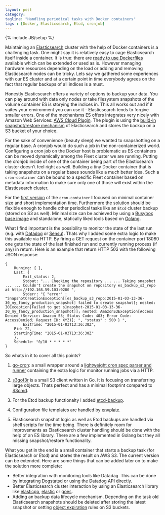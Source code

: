 ```yaml
---
layout: post
category: 
tagline: "Handling periodical tasks with Docker containers"
tags : [Docker, Elasticsearch, Etcd, cronjob]
---
```

{% include JB/setup %}

Maintaining an [Elasticsearch](http://www.elasticsearch.org/) cluster with the help of Docker containers is a challenging task. One might say it is relatively easy to cage Elasticsearch itself inside a container. It is true: there are [ready to use Dockerfiles](https://registry.hub.docker.com/u/dockerfile/elasticsearch/) available which can be extended or used as is. However managing hardware resources depending on the load or adding and removing Elasticsearch nodes can be tricky. Lets say we gathered some experiences with our ES cluster and at a certain point in time everybody agrees on the fact that regular backups of all indices is a must. 

Honestly Elasticsearch offers a variety of options to backup your data. You can play around with data only nodes or take filesystem snapshots of the volume container ES is storying the indices in. This all works out and if it suites your environment you can use it - Elasticsearch tends to forgive smaller errors. One of the mechanisms ES offers integrates very nicely with Amazon Web Services: [AWS Cloud Plugin](https://github.com/elasticsearch/elasticsearch-cloud-aws#s3-repository). The plugin is using the [build-in snapshot/restore mechanism](http://www.elasticsearch.org/guide/en/elasticsearch/reference/current/modules-snapshots.html#modules-snapshots) of Elasticsearch and stores the backup on a S3 bucket of your choice. 

For the sake of convenience (beauty sleep) we wanted to snapshotting on a regular base. A cronjob would do such a job in the non-containerized world. Configuring a cron job on the Docker host is problematic as ES containers can be moved dynamically among the Fleet cluster we are running. Putting the cronjob inside of one of the container being part of the Elasticsearch cluster doesn't feel right as well. Building a tiny Docker container that is taking snapshots on a regular bases sounds like a much better idea. Such a `cron-container` can be bound to a specific Fleet container based on metadata information to make sure only one of those will exist within the Elasticsearch cluster. 

For the [first version](https://github.com/odise/cron-container) of the `cron-container` I focused on minimal container size and short implementation time. Furthermore the solution should be flexible enough to handle other periodical tasks like an `Etcd` cluster backup (stored on S3 as well). Minimal size can be achieved by using a [Busybox base image](https://github.com/progrium/busybox) and standalone, statically liked tools based on [Golang](http://golang.org/). 

What I find important is the possibility to monitor the state of the last run (e.g. with [Datadog](https://www.datadoghq.com/) or [Sensu](http://sensuapp.org/)). Thats why I added some extra logic to make this available via HTTP. By firing a GET request on the container port 18080 one gets the state of the last finished run and currently running process (if any) in return. Here is an example that return HTTP 503 with the following JSON response:

	{
		Running: { },
		Last: {
			Exit_status: 2,
			Stdout: "... Checking the repository ... ... Taking snapshot ... ... Couldn't create the snapshot on repository es_backup_s3_repo at http://192.168.59.103:9200 ",
			Stderr: "{ "error" : "SnapshotCreationException[[es_backup_s3_repo:2015-01-03-13-36-30_my_fancy_production_snapshot] failed to create snapshot]; nested: IOException[Failed to get s]napshot-2015-01-03-13-36-30_my_fancy_production_snapshot]]; nested: AmazonS3Exception[Access Denied (Service: Amazon S3; Status Code: 403; Error Code: AccessDenied; Request ID: XYZ)]; ", "status" : 500 } ",
			ExitTime: "2015-01-03T13:36:30Z",
		Pid: 22,
		StartingTime: "2015-01-03T13:36:30Z"
		},
		Schedule: "0/10 * * * * *"
	}

So whats in it to cover all this points?

1. [go-cron](http://godoc.org/github.com/robfig/cron): a small wrapper around a [lightweight cron spec parser and runner](http://godoc.org/github.com/robfig/cron) containing the extra logic for monitor running jobs via a HTTP. 

2. [s3gof3r](https://github.com/rlmcpherson/s3gof3r) is a small S3 client written in Go. It is focusing on transferring large objects. Thats perfect and has a minimal footprint compared to [S3cmd](http://s3tools.org/s3cmd).

3. For the Etcd backup functionalty I added [etcd-backup](https://github.com/odise/etcd-backup). 

4. Configuration file templates are handled by [envplate](https://github.com/kreuzwerker/envplate). 

5. Elasticsearch snapshot logic as well as Etcd backups are handled via shell scripts for the time being. There is definitely room for improvements as Elasticsearch cluster handling should be done with the help of an ES library. There are a few implemented in Golang but they all missing snapshot/restore functionality. 

 What you get in the end is a small container that starts a backup task (for Elasticsearch or Etcd) and stores the result on AWS S3. The current version can be extended. Here are some things that can be added later on to make the solution more complete:
 
* Better integration with monitoring tools like Datadag. This can be done by integrating [Dogstatsd](http://docs.datadoghq.com/guides/dogstatsd/) or using the Datadog API directly.
* Better Elasticsearch cluster interaction by using an Elasticsearch library like [elasticgo](https://github.com/mattbaird/elastigo), [elastic](https://github.com/olivere/elastic) or [goes](https://github.com/belogik/goes).
* Adding an backup data lifecycle mechanism. Depending on the task old Elasticsearch snapshots should be deleted after storing the latest snapshot or setting [object expiration](http://docs.aws.amazon.com/AmazonS3/latest/dev/object-lifecycle-mgmt.html) rules on S3 buckets.




